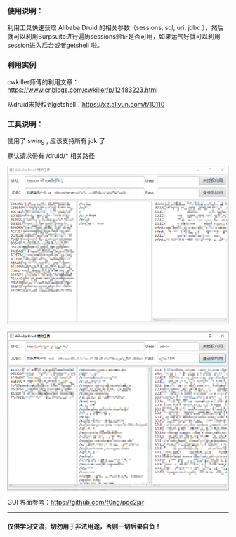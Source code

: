 ### 使用说明：

利用工具快速获取 Alibaba Druid 的相关参数（sessions, sql, uri, jdbc ），然后就可以利用Burpsuite进行遍历sessions验证是否可用，如果运气好就可以利用session进入后台或者getshell 啦。



### 利用实例

cwkiller师傅的利用文章：https://www.cnblogs.com/cwkiller/p/12483223.html

从druid未授权到getshell：https://xz.aliyun.com/t/10110

### 工具说明：

使用了 swing , 应该支持所有 jdk 了



默认请求带有 /druid/* 相关路径

![1](1.png)

![1](2.png)

GUI 界面参考：https://github.com/f0ng/poc2jar

----

#### 仅供学习交流，切勿用于非法用途，否则一切后果自负！
